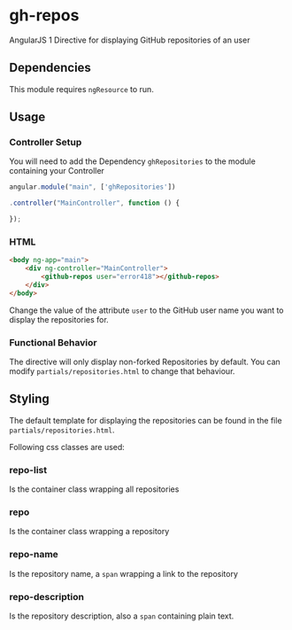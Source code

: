 # gh-repos
AngularJS 1 Directive for displaying GitHub repositories of an user

## Dependencies

This module requires `ngResource` to run.

## Usage

### Controller Setup

You will need to add the Dependency `ghRepositories` to the module containing your Controller

```javascript
angular.module("main", ['ghRepositories'])

.controller("MainController", function () {

});
```

### HTML

```html
<body ng-app="main">
	<div ng-controller="MainController">
		<github-repos user="error418"></github-repos>
	</div>
</body>
```

Change the value of the attribute `user` to the GitHub user name you want to display the repositories for.


### Functional Behavior

The directive will only display non-forked Repositories by default. You can modify `partials/repositories.html` to change that behaviour.

## Styling

The default template for displaying the repositories can be found in the file `partials/repositories.html`.

Following css classes are used:

### repo-list

Is the container class wrapping all repositories

### repo

Is the container class wrapping a repository

### repo-name

Is the repository name, a `span` wrapping a link to the repository

### repo-description

Is the repository description, also a `span` containing plain text.